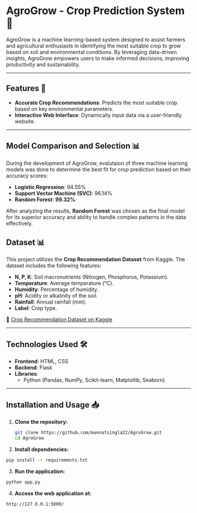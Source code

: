   
# AgroGrow - Crop Prediction System 🌾

AgroGrow is a machine learning-based system designed to assist farmers and agricultural enthusiasts in identifying the most suitable crop to grow based on soil and environmental conditions. By leveraging data-driven insights, AgroGrow empowers users to make informed decisions, improving productivity and sustainability.

---

## Features 🚀

- **Accurate Crop Recommendations**: Predicts the most suitable crop based on key environmental parameters.
- **Interactive Web Interface**: Dynamically input data via a user-friendly website.
---

## Model Comparison and Selection 📊

During the development of AgroGrow, evalutaion of three machine learning models was done to determine the best fit for crop prediction based on their accuracy scores:

- **Logistic Regression**: 94.55%
- **Support Vector Machine (SVC)**: 96.14%
- **Random Forest**: **99.32%**

After analyzing the results, **Random Forest** was chosen as the final model for its superior accuracy and ability to handle complex patterns in the data effectively.


## Dataset 📊

This project utilizes the **Crop Recommendation Dataset** from Kaggle. The dataset includes the following features:
- **N, P, K**: Soil macronutrients (Nitrogen, Phosphorus, Potassium).
- **Temperature**: Average temperature (°C).
- **Humidity**: Percentage of humidity.
- **pH**: Acidity or alkalinity of the soil.
- **Rainfall**: Annual rainfall (mm).
- **Label**: Crop type.

🔗 [Crop Recommendation Dataset on Kaggle](https://www.kaggle.com/datasets/atharvaingle/crop-recommendation-dataset)

---

## Technologies Used 🛠️

- **Frontend**: HTML, CSS
- **Backend**: Flask
- **Libraries**:
  - Python (Pandas, NumPy, Scikit-learn, Matplotlib, Seaborn)

---

## Installation and Usage 📥

1. **Clone the repository:**
   ```bash
   git clone https://github.com/mannatsingla22/AgroGrow.git
   cd AgroGrow
   ```
2. **Install dependencies:**

```bash
pip install -r requirements.txt
 ```
3. **Run the application:**

```bash
python app.py
 ```

4. **Access the web application at:**

```bash
http://127.0.0.1:5000/
 ```

